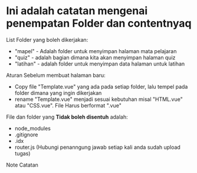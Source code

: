 # Ini adalah catatan mengenai penempatan Folder dan contentnyaq

List Folder yang boleh dikerjakan:
- "mapel" - Adalah folder untuk menyimpan halaman mata pelajaran
- "quiz" - adalah bagian dimana kita akan menyimpan halaman quiz
- "latihan" - adalah folder untuk menyimpan data halaman untuk latihan 


Aturan Sebelum membuat halaman baru:
- Copy file "Template.vue" yang ada pada setiap folder, lalu tempel pada folder dimana yang ingin dikerjakan
- rename "Template.vue" menjadi sesuai kebutuhan misal "HTML.vue" atau "CSS.vue". File Harus berformat ".vue"


File dan folder yang **Tidak boleh disentuh** adalah:
- node_modules
- .gitignore
- .idx
- router.js (Hubungi penanngung jawab setiap kali anda sudah upload tugas)

Note Catatan 